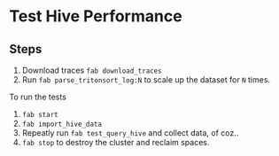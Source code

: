 # Test Hive Performance

## Steps

1. Download traces `fab download_traces`
1. Run `fab parse_tritonsort_log:N` to scale up the dataset for `N` times.

To run the tests

1. `fab start`
1. `fab import_hive_data`
1. Repeatly run `fab test_query_hive` and collect data, of coz..
1. `fab stop` to destroy the cluster and reclaim spaces.
